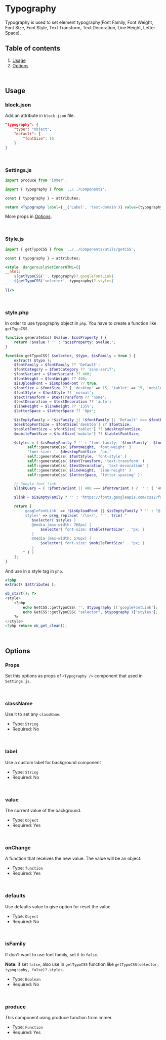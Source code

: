 # Typography

Typography is used to set element typography(Font Family, Font Weight, Font Size, Font Style, Text Transform, Text Decoration, Line Height, Letter Space).


## Table of contents

1. [Usage](#usage)
2. [Options](#options)

<br />

## Usage

### block.json
Add an attribute in `block.json` file.

```json
"typography": {
	"type": "object",
	"default": {
		"fontSize": 16
	}
}
```

<br />

### Settings.js

```jsx
import produce from 'immer';

import { Typography } from '../../Components';

const { typography } = attributes;

return <Typography label={__('Label', 'text-domain')} value={typography} onChange={val => setAttributes({ typography: val })} defaults={{ fontSize: 16 }} produce={produce} />
```

More props in [Options](#options).

<br />

### Style.js
```jsx
import { getTypoCSS } from '../../Components/utils/getCSS';

const { typography } = attributes;

<style  dangerouslySetInnerHTML={{
__html: `
	${getTypoCSS('', typography)?.googleFontLink}
	${getTypoCSS('selector', typography)?.styles}
`
}}/>
```

<br />

### style.php
In order to use typography object in `php`. You have to create a function like `getTypoCSS`.

```php
function generateCss( $value, $cssProperty ) {
	return !$value ? '' : "$cssProperty: $value;";
}

function getTypoCSS( $selector, $typo, $isFamily = true ) {
	extract( $typo );
	$fontFamily = $fontFamily ?? 'Default';
	$fontCategory = $fontCategory ?? 'sans-serif';
	$fontVariant = $fontVariant ?? 400;
	$fontWeight = $fontWeight ?? 400;
	$isUploadFont = $isUploadFont ?? true;
	$fontSize = $fontSize ?? [ 'desktop' => 15, 'tablet' => 15, 'mobile' => 15 ];
	$fontStyle = $fontStyle ?? 'normal';
	$textTransform = $textTransform ?? 'none';
	$textDecoration = $textDecoration ?? 'auto';
	$lineHeight = $lineHeight ?? '135%';
	$letterSpace = $letterSpace ?? '0px';

	$isEmptyFamily = !$isFamily || !$fontFamily || 'Default' === $fontFamily;
	$desktopFontSize = $fontSize['desktop'] ?? $fontSize;
	$tabletFontSize = $fontSize['tablet'] ?? $desktopFontSize;
	$mobileFontSize = $fontSize['mobile'] ?? $tabletFontSize;

	$styles = ( $isEmptyFamily ? '' : "font-family: '$fontFamily', $fontCategory;" )
		. self::generateCss( $fontWeight, 'font-weight' )
		. 'font-size: '. $desktopFontSize .'px;'
		. self::generateCss( $fontStyle, 'font-style' )
		. self::generateCss( $textTransform, 'text-transform' )
		. self::generateCss( $textDecoration, 'text-decoration' )
		. self::generateCss( $lineHeight, 'line-height' )
		. self::generateCss( $letterSpace, 'letter-spacing' );

	// Google font link
	$linkQuery = ( !$fontVariant || 400 === $fontVariant ) ? '' : ( '400i' === $fontVariant ? ':ital@1' : ( false !== strpos( $fontVariant, '00i' ) ? ': ital, wght@1, '. str_replace( '00i', '00', $fontVariant ) .' ' : ": wght@$fontVariant " ) );

	$link = $isEmptyFamily ? '' : 'https://fonts.googleapis.com/css2?family='. str_replace( ' ', '+', $fontFamily ) ."$linkQuery&display=swap";

	return [
		'googleFontLink' => !$isUploadFont || $isEmptyFamily ? '' : "@import url( $link );",
		'styles' => preg_replace( '/\s+/', ' ', trim( "
			$selector{ $styles }
			@media (max-width: 768px) {
				$selector{ font-size: $tabletFontSize" . "px; }
			}
			@media (max-width: 576px) {
				$selector{ font-size: $mobileFontSize" . "px; }
			}
		" ) )
	];
}
```

And use in a style tag in `php`.
```php
<?php
extract( $attributes );

ob_start(); ?>
<style>
	<?php
		echo GetCSS::getTypoCSS( '', $typography )['googleFontLink'];
		echo GetCSS::getTypoCSS( "selector", $typography )['styles'];
	?>
</style>
<?php return ob_get_clean();
```

<br />

## Options
### Props
Set this options as props of `<Typography />` component that used in `Settings.js`.

<br />

### className

Use it to set any `className`.

-   Type: `String`
-   Required: No

<br />

### label

Use a custom label for background component

-   Type: `String`
-   Required: No

<br />

### value

The current value of the background.

-   Type: `Object`
-   Required: Yes

<br />

### onChange

A function that receives the new value. The value will be an object.

-   Type: `function`
-   Required: Yes

<br />

### defaults

Use defaults value to give option for reset the value.

-   Type: `Object`
-   Required: No

<br />

### isFamily

If don't want to use font family, set it to `false`.

**Note**: if set `false`, also use in `getTypoCSS` function like `getTypoCSS(selector, typography, false)?.styles`.

-   Type: `Boolean`
-   Required: No

<br />

### produce

This component using produce function from immer.

-   Type: `Function`
-   Required: Yes